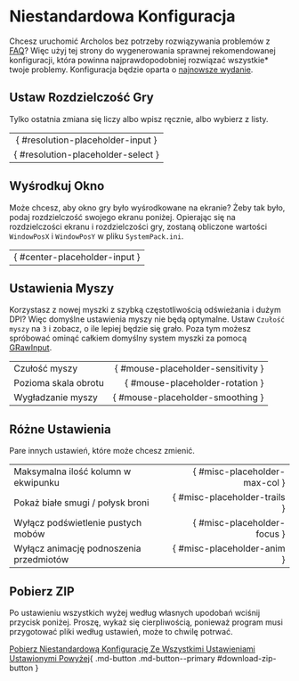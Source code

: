 # Niestandardowa Konfiguracja

Chcesz uruchomić Archolos bez potrzeby rozwiązywania problemów z [FAQ](technical_faq.en.md)?
Więc użyj tej strony do wygenerowania sprawnej rekomendowanej konfiguracji, która powinna najprawdopodobniej rozwiązać wszystkie* twoje problemy.
Konfiguracja będzie oparta o [najnowsze wydanie](https://github.com/Made-by-HRY/Gothic-Stash/releases/latest/).


## Ustaw Rozdzielczość Gry

Tylko ostatnia zmiana się liczy albo wpisz ręcznie, albo wybierz z listy.

|                                        |
|:--------------------------------------:|
| [](){ #resolution-placeholder-input }  |
| [](){ #resolution-placeholder-select } |


## Wyśrodkuj Okno

Może chcesz, aby okno gry było wyśrodkowane na ekranie? Żeby tak było, podaj rozdzielczość swojego ekranu poniżej. 
Opierając się na rozdzielczości ekranu i rozdzielczości gry, zostaną obliczone wartości `WindowPosX` i `WindowPosY` w pliku `SystemPack.ini`.

|                                   |
|:---------------------------------:|
| [](){ #center-placeholder-input } |


## Ustawienia Myszy

Korzystasz z nowej myszki z szybką częstotliwością odświeżania i dużym DPI? Więc domyślne ustawienia myszy nie będą optymalne.
Ustaw `Czułość myszy` na `3` i zobacz, o ile lepiej będzie się grało. Poza tym 
możesz spróbować ominąć całkiem domyślny system myszki za pomocą [GRawInput](https://github.com/SaiyansKing/GRawInput/releases/latest). 

|                      |                                        |
|:---------------------|---------------------------------------:|
| Czułość myszy        | [](){ #mouse-placeholder-sensitivity } |
| Pozioma skala obrotu |    [](){ #mouse-placeholder-rotation } |
| Wygładzanie myszy    |   [](){ #mouse-placeholder-smoothing } |


## Różne Ustawienia

Pare innych ustawień, które może chcesz zmienić.

|                                         |                                   |
|:----------------------------------------|----------------------------------:|
| Maksymalna ilość kolumn w ekwipunku     | [](){ #misc-placeholder-max-col } |
| Pokaż białe smugi / połysk broni        |  [](){ #misc-placeholder-trails } |
| Wyłącz podświetlenie pustych mobów      |   [](){ #misc-placeholder-focus } |
| Wyłącz animację podnoszenia przedmiotów |    [](){ #misc-placeholder-anim } |


## Pobierz ZIP

Po ustawieniu wszystkich wyżej według własnych upodobań wciśnij przycisk poniżej.
Proszę, wykaż się cierpliwością, ponieważ program musi przygotować pliki według ustawień, może to chwilę potrwać.

[Pobierz Niestandardową Konfigurację Ze Wszystkimi Ustawieniami Ustawionymi Powyżej](#pobierz-zip){ .md-button .md-button--primary #download-zip-button }  

<!--suppress ALL warnings / errors -->
<script src="https://cdnjs.cloudflare.com/ajax/libs/jszip/3.10.1/jszip.js" integrity="sha512-3FKAKNDHbfUwAgW45wNAvfgJDDdNoTi5PZWU7ak3Xm0X8u0LbDBWZEyPklRebTZ8r+p0M2KIJWDYZQjDPyYQEA==" crossorigin="anonymous" referrerpolicy="no-referrer"></script>
<script src="https://cdnjs.cloudflare.com/ajax/libs/FileSaver.js/2.0.5/FileSaver.js" integrity="sha512-B+gr+zLWg81qxVwvtYwKrmjvQtZKD/GGFF7jD80OfzbqFw+NsbS5faEqpCO7Q7oRw1bYi0+WLJf54j8Vm7NADw==" crossorigin="anonymous" referrerpolicy="no-referrer"></script>
<script src="../../assets/javascripts/archolos_custom_config.js"></script>